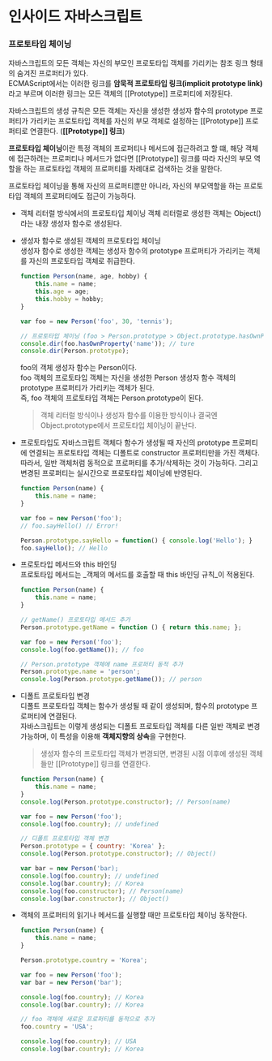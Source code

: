 # 인사이드 자바스크립트

### 프로토타입 체이닝

자바스크립트의 모든 객체는 자신의 부모인 프로토타입 객체를 가리키는 참조 링크 형태의 숨겨진 프로퍼티가 있다.  
ECMAScript에서는 이러한 링크를 **암묵적 프로토타입 링크(implicit prototype link)** 라고 부르며 이러한 링크는
모든 객체의 [[Prototype]] 프로퍼티에 저장된다.

자바스크립트의 생성 규칙은 모든 객체는 자신을 생성한 생성자 함수의 prototype 프로퍼티가 가리키는 프로토타입 객체를
자신의 부모 객체로 설정하는 [[Prototype]] 프로퍼티로 연결한다. (**[[Prototype]] 링크**)

**프로토타입 체이닝**이란 특정 객체의 프로퍼티나 메서드에 접근하려고 할 떄, 해당 객체에 접근하려는 프로퍼티나 메서드가 없다면
[[Prototype]] 링크를 따라 자신의 부모 역할을 하는 프로토타입 객체의 프로퍼티를 차례대로 검색하는 것을 말한다.

프로토타입 체이닝을 통해 자신의 프로퍼티뿐만 아니라, 자신의 부모역할을 하는 프로토타입 객체의 프로퍼티에도 접근이 가능하다.


- 객체 리터럴 방식에서의 프로토타입 체이닝
    객체 리터럴로 생성한 객체는 Object()라는 내장 생성자 함수로 생성된다.

- 생성자 함수로 생성된 객체의 프로토타입 체이닝  
    생성자 함수로 생성한 객체는 생성자 함수의 prototype 프로퍼티가 가리키는 객체를 자신의 프로토타입 객체로 취급한다.
    
    ```js
    function Person(name, age, hobby) {
        this.name = name;
        this.age = age;
        this.hobby = hobby;
    }

    var foo = new Person('foo', 30, 'tennis');

    // 프로토타입 체이닝 (foo > Person.prototype > Object.prototype.hasOwnProperty)
    console.dir(foo.hasOwnProperty('name')); // ture
    console.dir(Person.prototype);
    ```

    foo의 객체 생성자 함수는 Person이다.  
    foo 객체의 프로토타입 객체는 자신을 생성한 Person 생성자 함수 객체의 prototype 프로퍼티가 가리키는 객체가 된다.  
    즉, foo 객체의 프로토타입 객체는 Person.prototype이 된다.

    > 객체 리터럴 방식이나 생성자 함수를 이용한 방식이나 결국엔 Object.prototype에서 프로토타입 체이닝이 끝난다.

- 프로토타입도 자바스크립트 객체다
    함수가 생성될 때 자신의 prototype 프로퍼티에 연결되는 프로토타입 객체는 디폴트로 constructor 프로퍼티만을 가진 객체다.  
    따라서, 일반 객체처럼 동적으로 프로퍼티를 추가/삭제하는 것이 가능하다. 그리고 변경된 프로퍼티는 실시간으로 프로토타입 체이닝에 반영된다.
    ```js
    function Person(name) {
        this.name = name;
    }

    var foo = new Person('foo');
    // foo.sayHello() // Error!

    Person.prototype.sayHello = function() { console.log('Hello'); }
    foo.sayHello(); // Hello
    ```

- 프로토타입 메서드와 this 바인딩  
    프로토타입 메서드는 _객체의 메서드를 호출할 때 this 바인딩 규칙_이 적용된다.
    ```js
    function Person(name) {
        this.name = name;
    }

    // getName() 프로토타입 메서드 추가
    Person.prototype.getName = function () { return this.name; };

    var foo = new Person('foo');
    console.log(foo.getName()); // foo

    // Person.prototype 객체에 name 프로퍼티 동적 추가
    Person.prototype.name = 'person';
    console.log(Person.prototype.getName()); // person
    ```

- 디폴트 프로토타입 변경  
    디폴트 프로토타입 객체는 함수가 생성될 때 같이 생성되며, 함수의 prototype 프로퍼티에 연결된다.  
    자바스크립트는 이렇게 생성되는 디폴트 프로토타입 객체를 다른 일반 객체로 변경 가능하며, 이 특성을 이용해 **객체지향의 상속**을 구현한다.

    > 생성자 함수의 프로토타입 객체가 변경되면, 변경된 시점 이후에 생성된 객체들만 [[Prototype]] 링크를 연결한다.

    ```js
    function Person(name) {
        this.name = name;
    }
    console.log(Person.prototype.constructor); // Person(name)

    var foo = new Person('foo');
    console.log(foo.country); // undefined

    // 디폴트 프로토타입 객체 변경
    Person.prototype = { country: 'Korea' };
    console.log(Person.prototype.constructor); // Object()

    var bar = new Person('bar);
    console.log(foo.country); // undefined
    console.log(bar.country); // Korea
    console.log(foo.constructor); // Person(name)
    console.log(bar.constructor); // Object()
    ```
- 객체의 프로퍼티의 읽기나 메서드를 실행할 때만 프로토타입 체이닝 동작한다.  
    ```js
    function Person(name) { 
        this.name = name;
    }

    Person.prototype.country = 'Korea';
    
    var foo = new Person('foo');
    var bar = new Person('bar');

    console.log(foo.country); // Korea
    console.log(bar.country); // Korea

    // foo 객체에 새로운 프로퍼티를 동적으로 추가
    foo.country = 'USA'; 

    console.log(foo.country); // USA
    console.log(bar.country); // Korea
    ```
     
